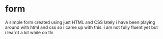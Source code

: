 # form
A simple form created using just HTML and CSS
lately i have been playing around with html and css so i came up with this.
i am not fully fluent yet but i learnt a lot while on thi
